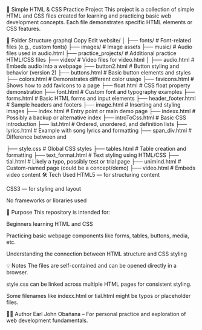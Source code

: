 🧾 Simple HTML & CSS Practice Project
This project is a collection of simple HTML and CSS files created for learning and practicing basic web development concepts. Each file demonstrates specific HTML elements or CSS features.

📁 Folder Structure
graphql
Copy
Edit
website/
│
├── fonts/                # Font-related files (e.g., custom fonts)
├── images/               # Image assets
├── music/                # Audio files used in audio.html
├── practice_projects/    # Additional practice HTML/CSS files
├── video/                # Video files for video.html
│
├── audio.html            # Embeds audio into a webpage
├── button2.html          # Button styling and behavior (version 2)
├── buttons.html          # Basic button elements and styles
├── colors.html           # Demonstrates different color usage
├── favicons.html         # Shows how to add favicons to a page
├── float.html            # CSS float property demonstration
├── font.html             # Custom font and typography examples
├── forms.html            # Basic HTML forms and input elements
├── header_footer.html    # Sample headers and footers
├── image.html            # Inserting and styling images
├── index.html            # Entry point or main demo page
├── indexx.html           # Possibly a backup or alternative index
├── introToCss.html       # Basic CSS introduction
├── list.html             # Ordered, unordered, and definition lists
├── lyrics.html           # Example with song lyrics and formatting
├── span_div.html         # Difference between <span> and <div>
├── style.css             # Global CSS styles
├── tables.html           # Table creation and formatting
├── text_format.html      # Text styling using HTML/CSS
├── tial.html             # Likely a typo, possibly test or trial page
├── unimind.html          # Custom-named page (could be a concept/demo)
├── video.html            # Embeds video content
🛠️ Tech Used
HTML5 — for structuring content

CSS3 — for styling and layout

No frameworks or libraries used

📌 Purpose
This repository is intended for:

Beginners learning HTML and CSS

Practicing basic webpage components like forms, tables, buttons, media, etc.

Understanding the connection between HTML structure and CSS styling

💡 Notes
The files are self-contained and can be opened directly in a browser.

style.css can be linked across multiple HTML pages for consistent styling.

Some filenames like indexx.html or tial.html might be typos or placeholder files.

🧑‍🎓 Author
Earl John Obañana – For personal practice and exploration of web development fundamentals.
